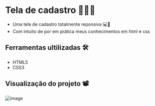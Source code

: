 # Tela de cadastro 👨🏽‍💻
- Uma tela de cadastro totalmente reponsiva 💻📲 
- Com intuito de por em prática meus conhecimentos em html e css
## Ferramentas ultilizadas 🛠️
- HTML5 
- CSS3
## Visualização do projeto 📽️
![image](https://github.com/user-attachments/assets/cf3a208a-aa6a-4d22-aa14-233af2b74b6d)

  

